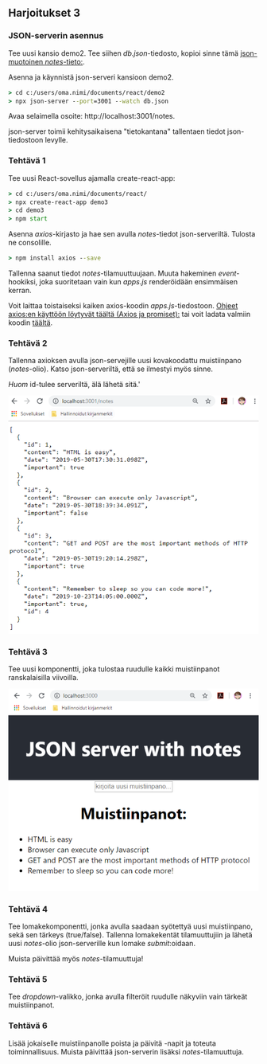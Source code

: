 ## Harjoitukset 3

### JSON-serverin asennus

Tee uusi kansio demo2. Tee siihen *db.json*-tiedosto, kopioi sinne tämä [json-muotoinen *notes*-tieto:](https://fullstackopen.com/osa2/palvelimella_olevan_datan_hakeminen).

Asenna ja käynnistä json-serveri kansioon demo2.

```cmd
> cd c:/users/oma.nimi/documents/react/demo2
> npx json-server --port=3001 --watch db.json
```

Avaa selaimella osoite: http://localhost:3001/notes.

json-server toimii kehitysaikaisena "tietokantana" tallentaen tiedot json-tiedostoon levylle.



### Tehtävä 1

Tee uusi React-sovellus ajamalla create-react-app:

```cmd
> cd c:/users/oma.nimi/documents/react/
> npx create-react-app demo3
> cd demo3
> npm start
```

Asenna *axios*-kirjasto ja hae sen avulla *notes*-tiedot json-serveriltä. Tulosta ne consolille.

```cmd
> npm install axios --save
```

Tallenna saanut tiedot *notes*-tilamuuttuujaan. Muuta hakeminen *event*-hookiksi, joka suoritetaan vain kun *apps.js* renderöidään ensimmäisen kerran.

Voit laittaa toistaiseksi kaiken axios-koodin *apps.js*-tiedostoon. [Ohjeet axios:en käyttöön löytyvät täältä (Axios ja promiset):](https://fullstackopen.com/osa2/palvelimella_olevan_datan_hakeminen) tai voit ladata valmiin koodin [täältä](./axios-service.html).

### Tehtävä 2

Tallenna axioksen avulla json-servejille uusi kovakoodattu muistiinpano (*notes*-olio). Katso json-serveriltä, että se ilmestyi myös sinne.

*Huom* id-tulee serveriltä, älä lähetä sitä.'

![notes](./img/json_server.PNG)

### Tehtävä 3

Tee uusi komponentti, joka tulostaa ruudulle kaikki muistiinpanot ranskalaisilla viivoilla.

![notes](./img/notes_server.PNG)

### Tehtävä 4

Tee lomakekomponentti, jonka avulla saadaan syötettyä uusi muistiinpano, sekä sen tärkeys (true/false). Tallenna lomakekentät tilamuuttujiin ja lähetä uusi *notes*-olio json-serverille kun lomake *submit*:oidaan.

Muista päivittää myös *notes*-tilamuuttuja!

### Tehtävä 5

Tee *dropdown*-valikko, jonka avulla filteröit ruudulle näkyviin vain tärkeät muistiinpanot.

### Tehtävä 6

Lisää jokaiselle muistiinpanolle poista ja päivitä -napit ja toteuta toiminnallisuus. Muista päivittää json-serverin lisäksi *notes*-tilamuuttuja.